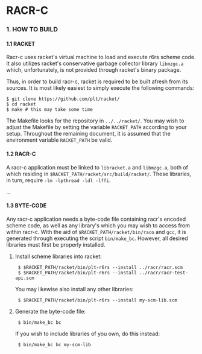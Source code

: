 RACR-C
======


### 1. HOW TO BUILD ###

#### 1.1 RACKET ####

Racr-c uses racket's virtual machine to load and execute r6rs scheme code.
It also utilizes racket's conservative garbage collector library `libmzgc.a` which, unfortunately,
is not provided through racket's binary package.

Thus, in order to build racr-c, racket is required to be built afresh from its sources.
It is most likely easiest to simply execute the following commands:

	$ git clone https://github.com/plt/racket/
	$ cd racket
	$ make # this may take some time

The Makefile looks for the repository in `../../racket/`.
You may wish to adjust the Makefile by setting the variable `RACKET_PATH` according to your setup.
Throughout the remaining document, it is assumed that the environment variable `RACKET_PATH` be valid.



#### 1.2 RACR-C ####

A racr-c application must be linked to `libracket.a` and `libmzgc.a`, both of which residing in
`$RACKET_PATH/racket/src/build/racket/`. These libraries, in turn, require `-lm -lpthread -ldl -lffi`.

...



#### 1.3 BYTE-CODE ####

Any racr-c application needs a byte-code file containing racr's encoded scheme code,
as well as any library's which you may wish to access from within racr-c.
With the aid of `$RACKET_PATH/racket/bin/raco` and `gcc`, it is generated through executing the script `bin/make_bc`.
However, all desired libraries must first be properly installed.


1. Install scheme libraries into racket:

        $ $RACKET_PATH/racket/bin/plt-r6rs --install ../racr/racr.scm
        $ $RACKET_PATH/racket/bin/plt-r6rs --install ../racr/racr-test-api.scm


   You may likewise also install any other libraries:

        $ $RACKET_PATH/racket/bin/plt-r6rs --install my-scm-lib.scm


2. Generate the byte-code file:

        $ bin/make_bc bc

   If you wish to include libraries of you own, do this instead:

        $ bin/make_bc bc my-scm-lib




